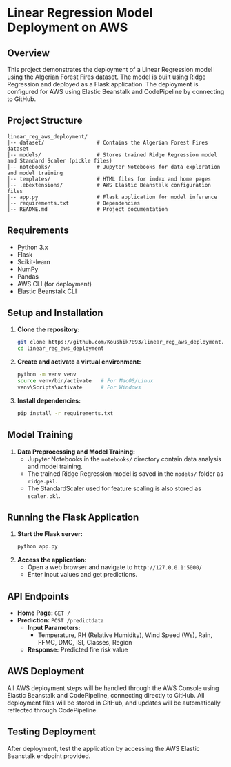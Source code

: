 # Linear Regression Model Deployment on AWS

## Overview
This project demonstrates the deployment of a Linear Regression model using the Algerian Forest Fires dataset. The model is built using Ridge Regression and deployed as a Flask application. The deployment is configured for AWS using Elastic Beanstalk and CodePipeline by connecting to GitHub.

## Project Structure
```
linear_reg_aws_deployment/
│-- dataset/                 # Contains the Algerian Forest Fires dataset
│-- models/                  # Stores trained Ridge Regression model and Standard Scaler (pickle files)
│-- notebooks/               # Jupyter Notebooks for data exploration and model training
│-- templates/               # HTML files for index and home pages
│-- .ebextensions/           # AWS Elastic Beanstalk configuration files
│-- app.py                   # Flask application for model inference
│-- requirements.txt         # Dependencies
│-- README.md                # Project documentation
```

## Requirements
- Python 3.x
- Flask
- Scikit-learn
- NumPy
- Pandas
- AWS CLI (for deployment)
- Elastic Beanstalk CLI

## Setup and Installation
1. **Clone the repository:**
   ```bash
   git clone https://github.com/Koushik7893/linear_reg_aws_deployment.git
   cd linear_reg_aws_deployment
   ```

2. **Create and activate a virtual environment:**
   ```bash
   python -m venv venv
   source venv/bin/activate   # For MacOS/Linux
   venv\Scripts\activate      # For Windows
   ```

3. **Install dependencies:**
   ```bash
   pip install -r requirements.txt
   ```

## Model Training
1. **Data Preprocessing and Model Training:**
   - Jupyter Notebooks in the `notebooks/` directory contain data analysis and model training.
   - The trained Ridge Regression model is saved in the `models/` folder as `ridge.pkl`.
   - The StandardScaler used for feature scaling is also stored as `scaler.pkl`.

## Running the Flask Application
1. **Start the Flask server:**
   ```bash
   python app.py
   ```
2. **Access the application:**
   - Open a web browser and navigate to `http://127.0.0.1:5000/`
   - Enter input values and get predictions.

## API Endpoints
- **Home Page:** `GET /`
- **Prediction:** `POST /predictdata`
  - **Input Parameters:**
    - Temperature, RH (Relative Humidity), Wind Speed (Ws), Rain, FFMC, DMC, ISI, Classes, Region
  - **Response:** Predicted fire risk value

## AWS Deployment
All AWS deployment steps will be handled through the AWS Console using Elastic Beanstalk and CodePipeline, connecting directly to GitHub. All deployment files will be stored in GitHub, and updates will be automatically reflected through CodePipeline.

## Testing Deployment
After deployment, test the application by accessing the AWS Elastic Beanstalk endpoint provided.

